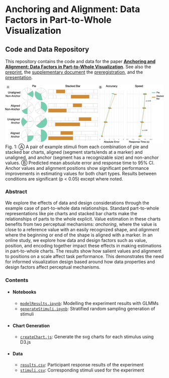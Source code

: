 # Anchoring and Alignment: Data Factors in Part-to-Whole Visualization
## Code and Data Repository
This repository contains the code and data for the paper [**Anchoring and Alignment: Data Factors in Part-to-Whole Visualization**](https://arxiv.org/abs/2508.01881). See also the [preprint](https://pages.graphics.cs.wisc.edu/PartToWhole/PartWhole-Preprint.pdf), the [supplementary document](pdf/supplementaryDocument.pdf) the [preregistration](https://osf.io/e36au/), and the [presentation](https://pages.graphics.cs.wisc.edu/PartToWhole/presentation).

![Teaser Figure](https://github.com/uwgraphics/PartToWhole/blob/main/preprint/teaserFigure.png)
Fig. 1: Ⓐ A pair of example stimuli from each combination of pie and stacked bar charts, aligned (segment starts/ends at a marker) and unaligned, and anchor (segment has a recognizable size) and non-anchor values. Ⓑ Predicted mean absolute error and response time to 95% CI. Anchor values and alignment positions show significant performance improvements in estimating values for both chart types. Results between conditions are significant (p < 0.05) except where noted.

### Abstract

We explore the effects of data and design considerations through the example case of part-to-whole data relationships.
Standard part-to-whole representations like pie charts and stacked bar charts make the relationships of parts to the whole explicit.
Value estimation in these charts benefits from two perceptual mechanisms: _anchoring_, where the value is close to a reference value with an easily recognized shape, and _alignment_ where the beginning or end of the shape is aligned with a marker.
In an online study, we explore how data and design factors such as value, position, and encoding together impact these effects in making estimations in part-to-whole charts.
The results show how salient values and alignment to positions on a scale affect task performance.
This demonstrates the need for informed visualization design based around how data properties and design factors affect perceptual mechanisms.

### Contents
* #### Notebooks
    * [`modelResults.ipynb`](notebooks/modelResults.ipynb): Modelling the experiment results with GLMMs
    * [`generateStimuli.ipynb`](notebooks/generateStimuli.ipynb): Stratified random sampling generation of stimuli

* #### Chart Generation
    * [`createChart.js`](presentation/js/createCharts.js): Generate the svg charts for each stimulus using D3.js

* #### Data
    * [`results.csv`](data/results.csv): Participant response results of the experiment
    * [`stimuli.csv`](data/stimuli.csv): Corresponding stimuli used for the experiment
